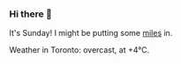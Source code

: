 ### Hi there :wave:

It's Sunday! I might be putting some [miles](https://www.strava.com/athletes/889963) in.

Weather in Toronto: overcast, at +4°C.
